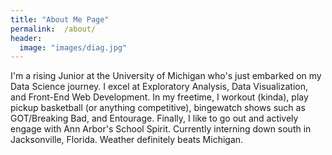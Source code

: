 ```yaml
---
title: "About Me Page"
permalink:  /about/
header:
  image: "images/diag.jpg"
---
```

I'm a rising Junior at the University of Michigan who's just embarked on my Data Science journey. I excel at Exploratory Analysis, Data Visualization, and Front-End Web Development. In my freetime, I workout (kinda), play pickup basketball (or anything competitive), bingewatch shows such as GOT/Breaking Bad, and Entourage. Finally, I like to go out and actively engage with Ann Arbor's School Spirit. Currently interning down south in Jacksonville, Florida. Weather definitely beats Michigan. 
